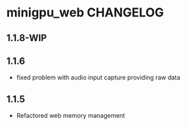 # minigpu_web CHANGELOG

## 1.1.8-WIP

## 1.1.6

- fixed problem with audio input capture providing raw data

## 1.1.5

- Refactored web memory management
